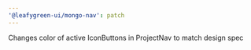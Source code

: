 ```yaml
---
'@leafygreen-ui/mongo-nav': patch
---
```


Changes color of active IconButtons in ProjectNav to match design spec
